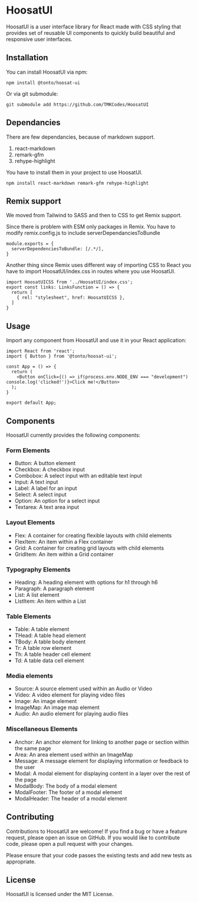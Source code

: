 # HoosatUI
HoosatUI is a user interface library for React made with CSS styling that provides set of reusable UI components to quickly build beautiful and responsive user interfaces.

## Installation
You can install HoosatUI via npm:

```
npm install @tonto/hoosat-ui
```

Or via git submodule:

```
git submodule add https://github.com/TMKCodes/HoosatUI
```

## Dependancies

There are few dependancies, because of markdown support.

1. react-markdown
2. remark-gfm
3. rehype-highlight

You have to install them in your project to use HoosatUI.

```
npm install react-markdown remark-gfm rehype-highlight
```

## Remix support

We moved from Tailwind to SASS and then to CSS to get Remix support.

Since there is problem with ESM only packages in Remix. You have
to modify remix.config.js to include serverDependanciesToBundle

```
module.exports = {
  serverDependenciesToBundle: [/.*/],
}
```

Another thing since Remix uses different way of importing CSS to
React you have to import HoosatUI/index.css in routes where you
use HoosatUI.

```
import HoosatUICSS from '../HoosatUI/index.css';
export const links: LinksFunction = () => {
  return [
    { rel: "stylesheet", href: HoosatUICSS },
  ]
}
```

## Usage
Import any component from HoosatUI and use it in your React application:

```
import React from 'react';
import { Button } from '@tonto/hoosat-ui';

const App = () => {
  return (
    <Button onClick={() => if(process.env.NODE_ENV === "development") console.log('clicked!')}>Click me!</Button>
  );
}

export default App;
```

## Components
HoosatUI currently provides the following components:

### Form Elements
+ Button: A button element
+ Checkbox: A checkbox input
+ Combobox: A select input with an editable text input
+ Input: A text input
+ Label: A label for an input
+ Select: A select input
+ Option: An option for a select input
+ Textarea: A text area input

### Layout Elements
+ Flex: A container for creating flexible layouts with child elements
+ FlexItem: An item within a Flex container
+ Grid: A container for creating grid layouts with child elements
+ GridItem: An item within a Grid container

### Typography Elements
+ Heading: A heading element with options for h1 through h6
+ Paragraph: A paragraph element
+ List: A list element
+ ListItem: An item within a List

### Table Elements
+ Table: A table element
+ THead: A table head element
+ TBody: A table body element
+ Tr: A table row element
+ Th: A table header cell element
+ Td: A table data cell element

### Media elements
+ Source: A source element used within an Audio or Video
+ Video: A video element for playing video files
+ Image: An image element
+ ImageMap: An image map element
+ Audio: An audio element for playing audio files

### Miscellaneous Elements
+ Anchor: An anchor element for linking to another page or section within the same page
+ Area: An area element used within an ImageMap
+ Message: A message element for displaying information or feedback to the user
+ Modal: A modal element for displaying content in a layer over the rest of the page
+ ModalBody: The body of a modal element
+ ModalFooter: The footer of a modal element
+ ModalHeader: The header of a modal element

## Contributing
Contributions to HoosatUI are welcome! If you find a bug or have a feature request, please open an issue on GitHub. If you would like to contribute code, please open a pull request with your changes.

Please ensure that your code passes the existing tests and add new tests as appropriate.

## License
HoosatUI is licensed under the MIT License.